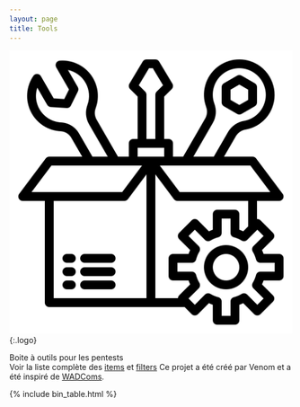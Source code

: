 ```yaml
---
layout: page
title: Tools
---
```


![logo](/assets/logo.png){:.logo}

Boite à outils pour les pentests <br>
Voir la liste complète des [items](/items/) et [filters](/filters/)
Ce projet a été créé par Venom et a été inspiré de [WADComs](https://wadcoms.github.io/).

[items]: /items/
[filters]: /filters/

{% include bin_table.html %}
